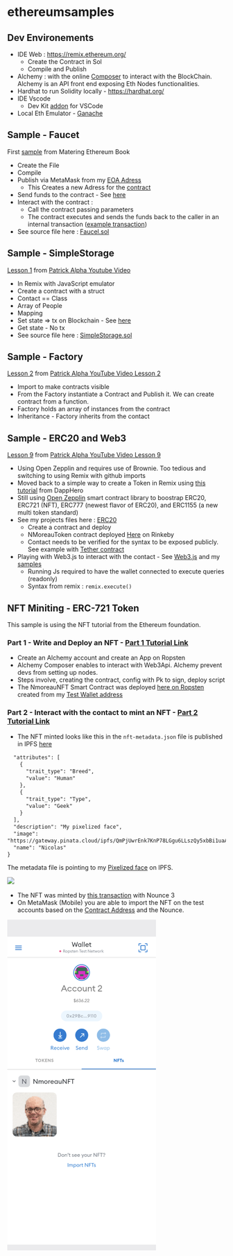 # ethereumsamples

## Dev Environements 
- IDE Web : https://remix.ethereum.org/
  - Create the Contract in Sol
  - Compile and Publish
- Alchemy : with the online [Composer](https://composer.alchemyapi.io/) to interact with the BlockChain. Alchemy is an API front end exposing Eth Nodes functionalities.
- Hardhat to run Solidity locally - https://hardhat.org/ 
- IDE Vscode 
  -  Dev Kit [addon](https://marketplace.visualstudio.com/items?itemName=AzBlockchain.azure-blockchain
  ) for VSCode 
- Local Eth Emulator - [Ganache](https://www.trufflesuite.com/ganache)

## Sample - Faucet

First [sample](https://github.com/ethereumbook/ethereumbook/tree/develop/code/Solidity) from Matering Ethereum Book 
- Create the File
- Compile 
- Publish via MetaMask from my [EOA Adress](https://ropsten.etherscan.io/address/0x58a8a0c811c21d7a87a27e44df84336208af8e80)
  - This Creates a new Adress for the [contract](https://ropsten.etherscan.io/address/0x92dbe5d3b2b881a3286ac9ef933baa681ac053ba)
- Send funds to the contract - See [here](https://ropsten.etherscan.io/tx/0x755969dcf23e0364ef375209692aa74acc0fe5dae1cda1bab8c5c8306bb8072d)
- Interact with the contract :  
  - Call the contract passing parameters
  - The contract executes and sends the funds back to the caller in an internal transaction ([example transaction](https://ropsten.etherscan.io/tx/0xb0d9f485140667b0b2f7ce4eb1bbcffced3b1c645a8f0e93790dbbfcdb6acce0))
- See source file here : [Faucel.sol](./SimpleStorage/../Faucet/faucet.sol)

## Sample - SimpleStorage
[Lesson 1](https://github.com/smartcontractkit/full-blockchain-solidity-course-py#lesson-1-welcome-to-remix-simple-storage) from [Patrick Alpha Youtube Video](https://youtu.be/M576WGiDBdQ?t=5368)
- In Remix with JavaScript emulator
- Create a contract with a struct
- Contact == Class
- Array of People
- Mapping 
- Set state => tx on Blockchain - See [here](https://rinkeby.etherscan.io/address/0xff21db2a4aef454b79c4ff772c546d97b466ef84)
- Get state - No tx
- See source file here : [SimpleStorage.sol](./SimpleStorage/SimpleStorage.sol)

## Sample - Factory
[Lesson 2](https://github.com/smartcontractkit/full-blockchain-solidity-course-py#lesson-2-storage-factory) from [Patrick Alpha YouTube Video Lesson 2](https://youtu.be/M576WGiDBdQ?t=7770)
- Import to make contracts visible
- From the Factory instantiate a Contract and Publish it. We can create contract from a function.
- Factory holds an array of instances from the contract
- Inheritance - Factory inherits from the contact

## Sample - ERC20 and Web3
[Lesson 9](https://github.com/smartcontractkit/full-blockchain-solidity-course-py#lesson-9-erc20s-eips-and-token-standards) from [Patrick Alpha YouTube Video Lesson 9](https://youtu.be/M576WGiDBdQ?t=30225)

- Using Open Zepplin and requires use of Brownie. Too tedious and switching to using Remix with github imports
- Moved back to a simple way to create a Token in Remix using [this tutorial](https://www.youtube.com/watch?v=E0guSeAlJFk) from DappHero
- Still using [Open Zepplin](https://docs.openzeppelin.com/contracts/4.x/) smart contract library to boostrap ERC20, ERC721 (NFT), ERC777 (newest flavor of ERC20), and ERC1155 (a new multi token standard)
- See my projects files here : [ERC20](./ERC20/)
  - Create a contract and deploy
  - NMoreauToken contract deployed [Here](https://rinkeby.etherscan.io/address/0x1f7b45feeb114db4064133320739c51f25984cbf) on Rinkeby
  - Contact needs to be verified for the syntax to be exposed publicly. See example with [Tether contract](https://etherscan.io/address/0xdac17f958d2ee523a2206206994597c13d831ec7#readContract)
- Playing with Web3.js to interact with the contact - See [Web3.js](https://web3js.readthedocs.io/en/v1.5.2/) and my [samples](./Web3/)
  - Running Js required to have the wallet connected to execute queries (readonly)
  - Syntax from remix : ```remix.execute()```


 ## NFT Miniting - ERC-721 Token
This sample is using the NFT tutorial from the Ethereum foundation.
  
### Part 1 - Write and Deploy an NFT - [Part 1 Tutorial Link](https://ethereum.org/en/developers/tutorials/how-to-write-and-deploy-an-nft/)
  
  - Create an Alchemy account and create an App on Ropsten
  - Alchemy Composer enables to interact with Web3Api. Alchemy prevent devs from setting up nodes.
  - Steps involve, creating the contract, config with Pk to sign, deploy script
  - The NmoreauNFT Smart Contract was deployed [here on Ropsten](https://ropsten.etherscan.io/address/0x6ECB3e21AD189049585a9d53344E72B70A19e013) created from my [Test Wallet address](https://ropsten.etherscan.io/address/0x29bcdbeaa1b2090ae47a796328b09e1c017c9110)

  ### Part 2 - Interact with the contact to mint an NFT - [Part 2 Tutorial Link](https://ethereum.org/en/developers/tutorials/how-to-mint-an-nft/)

  -  The NFT minted looks like this in the ```nft-metadata.json``` file is published in IPFS [here](https://gateway.pinata.cloud/ipfs/QmcMKgFwBaH6XXvnyWNzbnjjpUgX9ksh6bY7bnbarFBZAt?preview=1)
  
  ```{
    "attributes": [
      {
        "trait_type": "Breed",
        "value": "Human"
      },
      {
        "trait_type": "Type",
        "value": "Geek"
      }
    ],
    "description": "My pixelized face",
    "image": "https://gateway.pinata.cloud/ipfs/QmPjUwrEnk7KnP78LGgu6LLszQy5xbBi1uaAsVY5Scvmev",
    "name": "Nicolas"
  }
 
```
  The metadata file is pointing to my [Pixelized face](https://gateway.pinata.cloud/ipfs/QmPjUwrEnk7KnP78LGgu6LLszQy5xbBi1uaAsVY5Scvmev) on IPFS.
  
  ![](https://gateway.pinata.cloud/ipfs/QmPjUwrEnk7KnP78LGgu6LLszQy5xbBi1uaAsVY5Scvmev)

- The NFT was minted by [this transaction](https://ropsten.etherscan.io/tx/0x7ac7147bca3de0a0c785e631991f3e4bc7d20a49d7ded6a2ad9866be86ba5548) with Nounce 3 
- On MetaMask (Mobile) you are able to import the NFT on the test accounts based on the [Contract Address](https://ropsten.etherscan.io/address/0x6ecb3e21ad189049585a9d53344e72b70a19e013) and the Nounce.

![](/img/MetaMask-NFT.png)
   